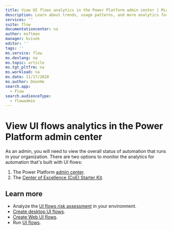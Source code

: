 ```yaml
---
title: View UI flows analytics in the Power Platform admin center | Microsoft Docs
description: Learn about trends, usage patterns, and more analytics for UI flows in the Power Platform admin center.
services: ''
suite: flow
documentationcenter: na
author: msftman
manager: kvivek
editor: ''
tags: ''
ms.service: flow
ms.devlang: na
ms.topic: article
ms.tgt_pltfrm: na
ms.workload: na
ms.date: 11/17/2020
ms.author: DeonHe
search.app: 
  - Flow
search.audienceType: 
  - flowadmin
---
```


# View UI flows analytics in the Power Platform admin center

As an admin, you will need to view the overall status of automation that runs in your organization. There are two options to monitor the analytics for automation that's built with UI flows:

1. The Power Platform [admin center](https://docs.microsoft.com/power-platform/admin/analytics-desktop-flow).
1. The [Center of Excellence (CoE) Starter Kit](https://docs.microsoft.com/power-platform/guidance/coe/setup).


## Learn more

- Analyze the [UI flows risk assessment](https://docs.microsoft.com/power-platform/guidance/coe/power-bi-govern#desktop-flows-risk-assessment) in your environment.
- [Create desktop UI flows](create-desktop.md).
- [Create Web UI flows](create-web.md).
- Run [UI flows](run-desktop-flow.md).
